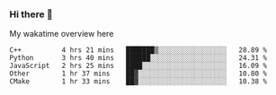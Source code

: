 ### Hi there 👋

<!--
**Jassy930/Jassy930** is a ✨ _special_ ✨ repository because its `README.md` (this file) appears on your GitHub profile.

Here are some ideas to get you started:

- 🔭 I’m currently working on ...
- 🌱 I’m currently learning ...
- 👯 I’m looking to collaborate on ...
- 🤔 I’m looking for help with ...
- 💬 Ask me about ...
- 📫 How to reach me: ...
- 😄 Pronouns: ...
- ⚡ Fun fact: ...
-->

My wakatime overview here
<!--START_SECTION:waka-->
```text
C++          4 hrs 21 mins   ███████▒░░░░░░░░░░░░░░░░░   28.89 % 
Python       3 hrs 40 mins   ██████░░░░░░░░░░░░░░░░░░░   24.31 % 
JavaScript   2 hrs 25 mins   ████░░░░░░░░░░░░░░░░░░░░░   16.09 % 
Other        1 hr 37 mins    ██▓░░░░░░░░░░░░░░░░░░░░░░   10.80 % 
CMake        1 hr 33 mins    ██▓░░░░░░░░░░░░░░░░░░░░░░   10.38 % 
```
<!--END_SECTION:waka-->
